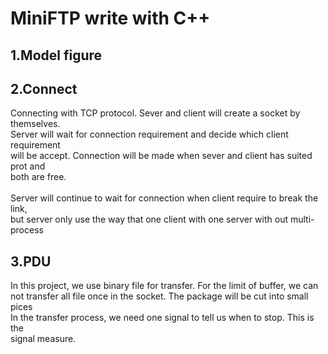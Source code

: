 # MiniFTP write with C++<br>
## 1.Model figure<br>

## 2.Connect<br>
Connecting with TCP protocol. Sever and client will create a socket by themselves.<br> Server will wait for connection requirement and decide which client requirement<br> will be accept. Connection will be made when sever and client has suited prot and<br> both are free.<br>
<br>
Server will continue to wait for connection when client require to break the link,<br> but server only use the  way that one client with one server with out multi-process<br>
## 3.PDU<br>
In this project, we use binary file for transfer. For the limit of buffer, we can<br> not transfer all file once in the socket. The package will be cut into small pices<br> 
In the transfer process, we need one signal to tell us when to stop. This is the <br> signal measure.<br>

